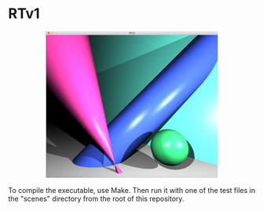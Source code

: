 # RTv1

<p align="center">
<img src="https://github.com/akulaiev/RTv1/blob/master/demo.png" width="350">
</p>
To compile the executable, use Make. Then run it with one of the test files in the "scenes" directory from the root of this repository.
